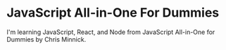 # JavaScript All-in-One For Dummies

I'm learning JavaScript, React, and Node from JavaScript All-in-One for Dummies by Chris Minnick.